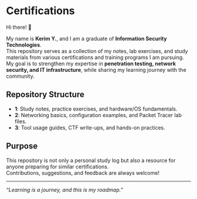 # Certifications

Hi there! 👋  

My name is **Kerim Y.**, and I am a graduate of **Information Security Technologies**.  
This repository serves as a collection of my notes, lab exercises, and study materials from various certifications and training programs I am pursuing.  
My goal is to strengthen my expertise in **penetration testing, network security, and IT infrastructure**, while sharing my learning journey with the community.

## Repository Structure
- **1**: Study notes, practice exercises, and hardware/OS fundamentals.  
- **2**: Networking basics, configuration examples, and Packet Tracer lab files.  
- **3**: Tool usage guides, CTF write-ups, and hands-on practices.  

## Purpose
This repository is not only a personal study log but also a resource for anyone preparing for similar certifications.  
Contributions, suggestions, and feedback are always welcome!  

---

*“Learning is a journey, and this is my roadmap.”*  

